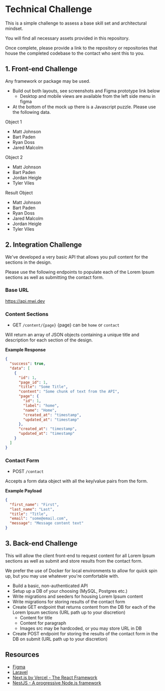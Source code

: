 # Technical Challenge
This is a simple challenge to assess a base skill set and architectural mindset.

You will find all necessary assets provided in this repository.

Once complete, please provide a link to the repository or repositories that house the completed codebase to the contact who sent this to you.

## 1. Front-end Challenge
Any framework or package may be used.

- Build out both layouts, see screenshots and Figma prototype link below
  - Desktop and mobile views are available from the left side menu in figma
- At the bottom of the mock up there is a Javascript puzzle. Please use the following data.

Object 1
- Matt Johnson
- Bart Paden
- Ryan Doss
- Jared Malcolm

Object 2
- Matt Johnson
- Bart Paden
- Jordan Heigle
- Tyler Viles

Result Object
- Matt Johnson
- Bart Paden
- Ryan Doss
- Jared Malcolm
- Jordan Heigle
- Tyler Viles

## 2. Integration Challenge
We've developed a very basic API that allows you pull content for the sections in the design.

Please use the following endpoints to populate each of the Lorem Ipsum sections as well as submitting the contact form.

### Base URL
https://api.mwi.dev

### Content Sections
- GET `/content/{page}` {page} can be `home` or `contact`

Will return an array of JSON objects containing a unique title and description for each section of the design.

**Example Response**
```json
{
  "success": true,
  "data": [
    {
      "id": 1,
      "page_id": 1,
      "title": "Some Title",
      "content": "Some chunk of text from the API",
      "page": {
        "id": 1,
        "label": "home",
        "name": "Home",
        "created_at": "timestamp",
        "updated_at": "timestamp"
      },
      "created_at": "timestamp",
      "updated_at": "timestamp"
    }
  ]
}
```

### Contact Form
- POST `/contact`

Accepts a form data object with all the key/value pairs from the form.

**Example Payload**
```json
{
  "first_name": "First",
  "last_name": "Last",
  "title": "Title",
  "email": "some@email.com",
  "message": "Message content text"
}
```

## 3. Back-end Challenge
This will allow the client front-end to request content for all Lorem Ipsum sections as well as submit and store results from the contact form.

We prefer the use of Docker for local environments to allow for quick spin up, but you may use whatever you're comfortable with.

- Build a basic, non-authenticated API
- Setup up a DB of your choosing (MySQL, Postgres etc.)
- Write migrations and seeders for housing Lorem Ipsum content
- Write migrations for storing results of the contact form
- Create GET endpoint that returns content from the DB for each of the Lorem Ipsum sections (URL path up to your discretion)
  - Content for title
  - Content for paragraph
  - Images src may be hardcoded, or you may store URL in DB
- Create POST endpoint for storing the results of the contact form in the DB on submit (URL path up to your discretion)

## Resources
- [Figma](https://www.figma.com/proto/ftGw3xU7H5abBHHcZYitxE/Benchmark?node-id=1%3A2&scaling=min-zoom&show-proto-sidebar=1&starting-point-node-id=1%3A2)
- [Laravel](https://laravel.com)
- [Next.js by Vercel - The React Framework](https://nextjs.org/)
- [NestJS - A progressive Node.js framework](https://nestjs.com/)
